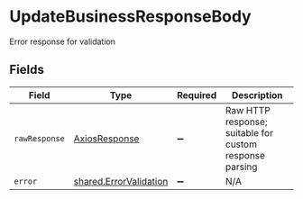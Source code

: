 # UpdateBusinessResponseBody

Error response for validation


## Fields

| Field                                                                   | Type                                                                    | Required                                                                | Description                                                             |
| ----------------------------------------------------------------------- | ----------------------------------------------------------------------- | ----------------------------------------------------------------------- | ----------------------------------------------------------------------- |
| `rawResponse`                                                           | [AxiosResponse](https://axios-http.com/docs/res_schema)                 | :heavy_minus_sign:                                                      | Raw HTTP response; suitable for custom response parsing                 |
| `error`                                                                 | [shared.ErrorValidation](../../../sdk/models/shared/errorvalidation.md) | :heavy_minus_sign:                                                      | N/A                                                                     |